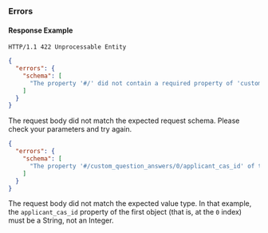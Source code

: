 ### Errors

#### Response Example

```
HTTP/1.1 422 Unprocessable Entity
```

```json
{
  "errors": {
    "schema": [
      "The property '#/' did not contain a required property of 'custom_field_answers'"
    ]
  }
}
```

The request body did not match the expected request schema. Please check your parameters and try again.

```json
{
  "errors": {
    "schema": [
      "The property '#/custom_question_answers/0/applicant_cas_id' of type Fixnum did not match the following type: string"
    ]
  }
}
```

The request body did not match the expected value type. In that example, the `applicant_cas_id` property of the first object (that is, at the `0` index) must be a String, not an Integer.
